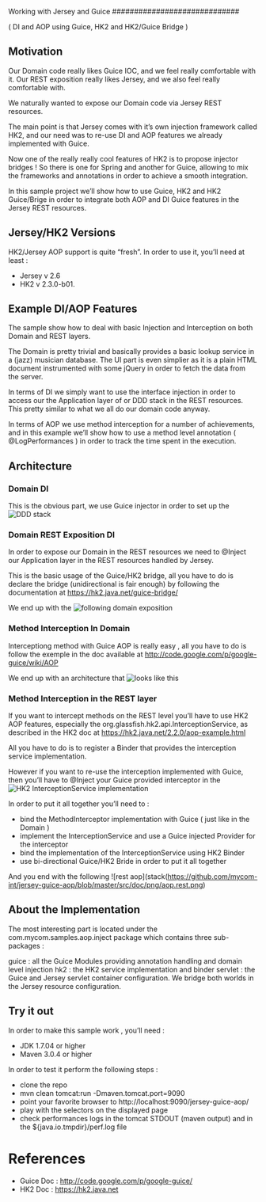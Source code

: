 Working with Jersey and Guice
#############################

( DI and AOP using Guice, HK2 and HK2/Guice Bridge )

## Motivation 

Our Domain code really likes Guice IOC, and we feel really comfortable with it.
Our REST exposition really likes Jersey, and we also feel really comfortable with. 

We naturally wanted to expose our Domain code via Jersey REST resources. 

The main point is that Jersey comes with it’s own injection framework called HK2, and our need was to re-use DI and AOP features we already implemented with Guice.

Now one of the really really cool features of HK2 is to propose injector bridges ! So there is one for Spring and another for Guice, allowing to mix the frameworks and annotations in order to achieve a smooth integration.

In this sample project we’ll show how to use Guice, HK2 and HK2 Guice/Brige in order to integrate both AOP and DI Guice features in the Jersey REST resources.

## Jersey/HK2 Versions

HK2/Jersey AOP support is quite “fresh”. In order to use it, you’ll need at least : 

* Jersey v 2.6 
* HK2    v 2.3.0-b01.

## Example DI/AOP Features

The sample show how to deal with basic Injection and Interception on both Domain and REST layers.

The Domain is pretty trivial and basically provides a basic lookup service in a (jazz) musician database. The UI part is even simplier as it is a plain HTML document instrumented with some jQuery in order to fetch the data from the server.

In terms of DI  we simply want to use the interface injection in order to access our the Application layer of or DDD stack in the REST resources. This  pretty similar to what we all do our domain code anyway.

In terms of AOP we use method interception for a number of achievements, and in this example we’ll show how to use a method level annotation ( @LogPerformances ) in order to track the time spent in the execution. 


## Architecture 

### Domain DI

This is the obvious part, we use Guice injector in order to set up the ![DDD stack](https://github.com/mycom-int/jersey-guice-aop/blob/master/src/doc/png/inject.domain.png)

### Domain REST Exposition DI

In order to expose our Domain in the REST resources we need to @Inject our Application layer in the REST resources handled by Jersey.

This is the basic usage of the Guice/HK2 bridge, all you have to do is declare the bridge (unidirectional is fair enough) by following the documentation at https://hk2.java.net/guice-bridge/ 

We end up with the ![following domain exposition](https://github.com/mycom-int/jersey-guice-aop/blob/master/src/doc/png/inject.domain.exposition.png)

### Method Interception In Domain

Interceptiong method with Guice AOP is really easy , all you have to do is follow the exemple in the doc available at http://code.google.com/p/google-guice/wiki/AOP 

We end up with an architecture that ![looks like this](https://github.com/mycom-int/jersey-guice-aop/blob/master/src/doc/png/aop.domain.png)


### Method Interception in the REST layer

If you want to intercept methods on the REST level you’ll have to use HK2 AOP features, especially the org.glassfish.hk2.api.InterceptionService, as described in the HK2 doc at https://hk2.java.net/2.2.0/aop-example.html 

All you have to do is to register a Binder that provides the interception service implementation.

However if you want to re-use the interception implemented with Guice, then you’ll have to @Inject your Guice provided interceptor in the ![HK2 InterceptionService implementation](https://github.com/mycom-int/jersey-guice-aop/blob/master/src/doc/png/HK2.Interceptor.Service.png)


In order to put it all together you’ll need to :

* bind the MethodInterceptor implementation with Guice ( just like in the Domain ) 
* implement the InterceptionService and use a Guice injected Provider for the interceptor
* bind the implementation of the InterceptionService using HK2 Binder
* use bi-directional Guice/HK2 Bride in order to put it all together

And you end with the following ![rest aop](stack(https://github.com/mycom-int/jersey-guice-aop/blob/master/src/doc/png/aop.rest.png)

## About the Implementation 

The most interesting part is located under the com.mycom.samples.aop.inject package which contains three sub-packages : 

guice   : all the Guice Modules providing annotation handling and domain level injection
hk2      : the HK2 service implementation and binder
servlet : the Guice and Jersey servlet container configuration. We bridge both worlds in the Jersey resource configuration.

## Try it out

In order to make this sample work , you’ll need : 

* JDK 1.7.04 or higher
* Maven 3.0.4 or higher

In order to test it perform the following steps : 

* clone the repo
* mvn clean tomcat:run -Dmaven.tomcat.port=9090
* point your favorite browser to http://localhost:9090/jersey-guice-aop/ 
* play with the selectors on the displayed page
* check performances logs in the tomcat STDOUT (maven output) and in the ${java.io.tmpdir}/perf.log  file 

# References

* Guice Doc : http://code.google.com/p/google-guice/ 
* HK2   Doc : https://hk2.java.net 










